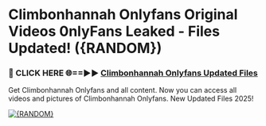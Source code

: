 # Climbonhannah Onlyfans Original Videos 0nlyFans Leaked - Files Updated! ({RANDOM})

<h3>🔴 CLICK HERE 🌐==►► <a href="https://betterlinks.top/A2PfLJ" rel="nofollow">Climbonhannah Onlyfans Updated Files</a></h3>

Get Climbonhannah Onlyfans and all content. Now you can access all videos and pictures of Climbonhannah Onlyfans. New Updated Files 2025!

[![{RANDOM}](https://i.imgur.com/ppqm5kG.gif)](https://betterlinks.top/A2PfLJ)